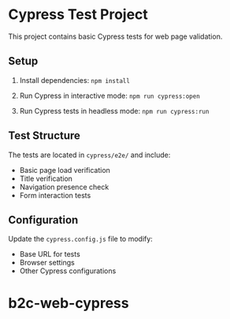 # Cypress Test Project

This project contains basic Cypress tests for web page validation.

## Setup

1. Install dependencies:
```npm install```

2. Run Cypress in interactive mode:
```npm run cypress:open```

3. Run Cypress tests in headless mode:
```npm run cypress:run```

## Test Structure

The tests are located in `cypress/e2e/` and include:
- Basic page load verification
- Title verification
- Navigation presence check
- Form interaction tests

## Configuration

Update the `cypress.config.js` file to modify:
- Base URL for tests
- Browser settings
- Other Cypress configurations
# b2c-web-cypress
